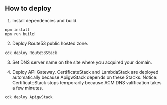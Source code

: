 ## How to deploy

1. Install dependencies and build.

```
npm install
npm run build
```

2. Deploy Route53 public hosted zone.

```
cdk deploy Route53Stack
```

3. Set DNS server name on the site where you acquired your domain.

4. Deploy API Gateway.
CertificateStack and LambdaStack are deployed automatically because ApigwStack depends on these Stacks.
Notice: CertificateStack stops temporarily because ACM DNS valification takes a few minutes.

```
cdk deploy ApigwStack
```
